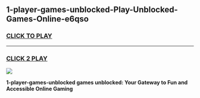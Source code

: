 
## 1-player-games-unblocked-Play-Unblocked-Games-Online-e6qso
<h3>
<a href="https://premium76.site?title=1-player-games-unblocked&ref=25A">CLICK TO PLAY</a></h3>
<hr>

<h3>
<a href="https://premium76.site?title=1-player-games-unblocked&ref=25A">CLICK 2 PLAY</a>
  
</h3>

<a href="https://premium76.site?title=1-player-games-unblocked&ref=25A"><img src="https://clearcache.store/games.png"></a>


**1-player-games-unblocked games unblocked: Your Gateway to Fun and Accessible Online Gaming**

